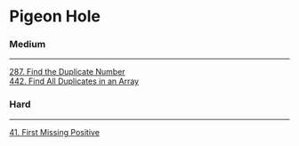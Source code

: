 # Pigeon Hole

### Medium
---
[287. Find the Duplicate Number](solutions/0287-Find%20the%20Duplicate%20Number.md)</br>
[442. Find All Duplicates in an Array](solutions/0442-Find%20All%20Duplicates%20in%20an%20Array.md)</br>

### Hard
---
[41. First Missing Positive](solutions/0041-First%20Missing%20Positive.md)</br>